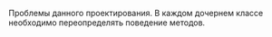 Проблемы данного проектирования.
В каждом дочернем классе необходимо переопределять поведение методов.
